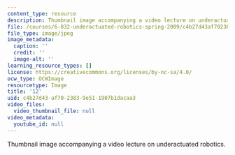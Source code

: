```yaml
---
content_type: resource
description: Thumbnail image accompanying a video lecture on underactuated robotics.
file: /courses/6-832-underactuated-robotics-spring-2009/c4b27d43af7023839e511907b1dacaa3_12.jpg
file_type: image/jpeg
image_metadata:
  caption: ''
  credit: ''
  image-alt: ''
learning_resource_types: []
license: https://creativecommons.org/licenses/by-nc-sa/4.0/
ocw_type: OCWImage
resourcetype: Image
title: '12'
uid: c4b27d43-af70-2383-9e51-1907b1dacaa3
video_files:
  video_thumbnail_file: null
video_metadata:
  youtube_id: null
---
```

Thumbnail image accompanying a video lecture on underactuated robotics.